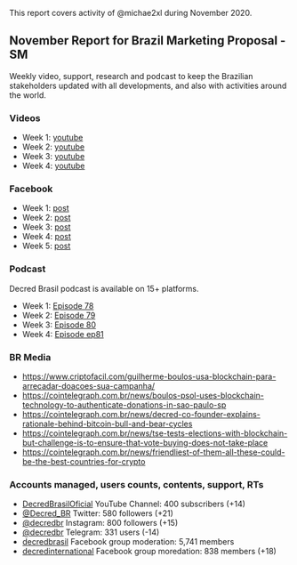 This report covers activity of @michae2xl during November 2020.

## November Report for Brazil Marketing Proposal - SM

Weekly video, support, research and podcast to keep the Brazilian stakeholders updated with all developments, and also with activities around the world.

### Videos

- Week 1: [youtube](https://www.youtube.com/watch?v=N0SbBop1TnQ)
- Week 2: [youtube](https://www.youtube.com/watch?v=sK_4l5d8JCo)
- Week 3: [youtube](https://www.youtube.com/watch?v=mueFQbYzCjs)
- Week 4: [youtube](https://www.youtube.com/watch?v=SYL-2nPe4aI)

### Facebook

- Week 1: [post](https://www.facebook.com/photo?fbid=3525931810796628)
- Week 2: [post](https://www.facebook.com/photo?fbid=3605047609551714)
- Week 3: [post](https://www.facebook.com/photo?fbid=3624782217578253)
- Week 4: [post](https://www.facebook.com/photo?fbid=3644084808981327)
- Week 5: [post](https://www.facebook.com/photo?fbid=3663542277035580)

### Podcast

Decred Brasil podcast is available on 15+ platforms.

- Week 1: [Episode 78](https://soundcloud.com/decredbrasil/ep74)
- Week 2: [Episode 79](https://soundcloud.com/decredbrasil/ep79)
- Week 3: [Episode 80](https://soundcloud.com/decredbrasil/ep80)
- Week 4: [Episode ep81](https://soundcloud.com/decredbrasil/ep81)

### BR Media

- https://www.criptofacil.com/guilherme-boulos-usa-blockchain-para-arrecadar-doacoes-sua-campanha/
- https://cointelegraph.com.br/news/boulos-psol-uses-blockchain-technology-to-authenticate-donations-in-sao-paulo-sp
- https://cointelegraph.com.br/news/decred-co-founder-explains-rationale-behind-bitcoin-bull-and-bear-cycles
- https://cointelegraph.com.br/news/tse-tests-elections-with-blockchain-but-challenge-is-to-ensure-that-vote-buying-does-not-take-place
- https://cointelegraph.com.br/news/friendliest-of-them-all-these-could-be-the-best-countries-for-crypto

### Accounts managed, users counts, contents, support, RTs

- [DecredBrasilOficial](https://www.youtube.com/c/DecredBrasilOficial) YouTube Channel: 400 subscribers (+14)
- [@Decred_BR](https://twitter.com/decred_br) Twitter: 580 followers (+21)
- [@decredbr](https://www.instagram.com/decredbr/) Instagram: 800 followers (+15)
- [@decredbr](https://t.me/decredbr) Telegram: 331 users (-14)
- [decredbrasil](https://www.facebook.com/groups/decredbrasil/) Facebook group moderation: 5,741 members
- [decredinternational](https://www.facebook.com/groups/decredinternational) Facebook group moredation: 838 members (+18)
